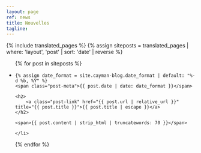 ```yaml
---
layout: page
ref: news
title: Nouvelles
tagline:
---
```

{% include translated_pages %}
{% assign siteposts = translated_pages | where: 'layout', 'post' | sort: 'date' | reverse %}
<ul class="post-list">
{% for post in siteposts %}
    <li>

    {% assign date_format = site.cayman-blog.date_format | default: "%-d %b, %Y" %}
    <span class="post-meta">{{ post.date | date: date_format }}</span>

    <h2>
        <a class="post-link" href="{{ post.url | relative_url }}" title="{{ post.title }}">{{ post.title | escape }}</a>
    </h2>

    <span>{{ post.content | strip_html | truncatewords: 70 }}</span>

    </li>
{% endfor %}
</ul>
